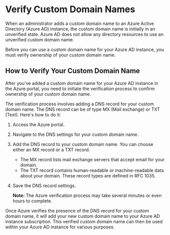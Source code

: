 # Verify Custom Domain Names

When an administrator adds a custom domain name to an Azure Active Directory (Azure AD) instance, the custom domain name is initially in an unverified state. Azure AD does not allow any directory resources to use an unverified custom domain name.

Before you can use a custom domain name for your Azure AD instance, you must verify ownership of your custom domain name.

## How to Verify Your Custom Domain Name

After you've added a custom domain name for your Azure AD instance in the Azure portal, you need to initiate the verification process to confirm ownership of your custom domain name.

The verification process involves adding a DNS record for your custom domain name. The DNS record can be of type MX (Mail exchange) or TXT (Text). Here's how to do it:

1. Access the Azure portal.

2. Navigate to the DNS settings for your custom domain name.

3. Add the DNS record to your custom domain name. You can choose either an MX record or a TXT record.

   - The MX record lists mail exchange servers that accept email for your domain.
   - The TXT record contains human-readable or machine-readable data about your domain. These record types are defined in RFC 1035.

4. Save the DNS record settings.

   **Note:** The Azure verification process may take several minutes or even hours to complete.

Once Azure verifies the presence of the DNS record for your custom domain name, it will add your new custom domain name to your Azure AD instance subscription. This verified custom domain name can then be used within your Azure AD instance for various purposes.
